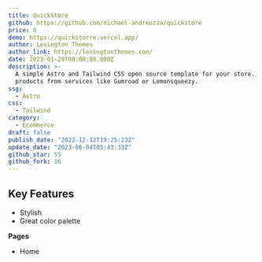 ```yaml
---
title: QuickStore
github: https://github.com/michael-andreuzza/quickstore
price: 0
demo: https://quickstorre.vercel.app/
author: Lexington Themes
author_link: https://lexingtonthemes.com/
date: 2023-01-29T00:00:00.000Z
description: >-
  A simple Astro and Tailwind CSS open source template for your store. Embed
  products from services like Gumroad or Lemonsqueezy.
ssg:
  - Astro
css:
  - Tailwind
category:
  - Ecommerce
draft: false
publish_date: "2022-12-12T19:25:23Z"
update_date: "2023-06-04T05:43:33Z"
github_star: 55
github_fork: 16
---
```


## Key Features

- Stylish
- Great color palette

**Pages**

- Home
